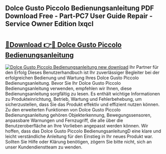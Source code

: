 ## Dolce Gusto Piccolo Bedienungsanleitung PDF Download Free - Part-PC7 User Guide Repair - Service Owner Edition lxqcI

# <h2><a href="http://df0b2o.blite.top/?on=Dolce+Gusto+Piccolo+Bedienungsanleitung">🔗Download 👉🔴 Dolce Gusto Piccolo Bedienungsanleitung</a></h2>

[![Dolce Gusto Piccolo Bedienungsanleitung new download](https://i.imgur.com/lujVjoI.png)](http://df0b2o.blite.top/?on=Dolce+Gusto+Piccolo+Bedienungsanleitung)
Ihr Partner für den Erfolg Dieses Benutzerhandbuch ist Ihr zuverlässiger Begleiter bei der erfolgreichen Bedienung und Wartung Ihres Dolce Gusto Piccolo Bedienungsanleitung. Bevor Sie Ihr Dolce Gusto Piccolo Bedienungsanleitung verwenden, empfehlen wir Ihnen, diese Bedienungsanleitung sorgfältig zu lesen. Es enthält wichtige Informationen zu Produkteinrichtung, Betrieb, Wartung und Fehlerbehebung, um sicherzustellen, dass Sie das Produkt effektiv und effizient nutzen können. Zu den erweiterten Funktionen von Dolce Gusto Piccolo Bedienungsanleitung gehören Objekterkennung, Bewegungssensoren, anpassbare Warnungen und Fernzugriff, die alle über die Benutzeroberfläche an Ihre Vorlieben angepasst werden können. Wir hoffen, dass das Dolce Gusto Piccolo BedienungsanleitungD eine klare und leicht verständliche Anleitung für den Einstieg in Ihr neues Produkt war. Sollten Sie Hilfe oder Klärung benötigen, zögern Sie bitte nicht, sich an unser Kundendienstteam zu wenden.
